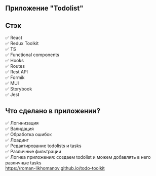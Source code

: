 ## Приложение "Todolist"

## Стэк
:white_check_mark: React  
:white_check_mark: Redux Toolkit  
:white_check_mark: TS  
:white_check_mark: Functional components  
:white_check_mark: Hooks  
:white_check_mark: Routes  
:white_check_mark: Rest API  
:white_check_mark: Formik  
:white_check_mark: MUI  
:white_check_mark: Storybook  
:white_check_mark: Jest

## Что сделано в приложении? 
:white_check_mark: Логинизация   
:white_check_mark: Валидация  
:white_check_mark: Обработка ошибок   
:white_check_mark: Лоадинг    
:white_check_mark: Редактирование todolists и tasks  
:white_check_mark: Различные фильтрации  
:white_check_mark: Логика приложения: создаем todolist и можем добавлять в него различные tasks  
https://roman-likhomanov.github.io/todo-toolkit

